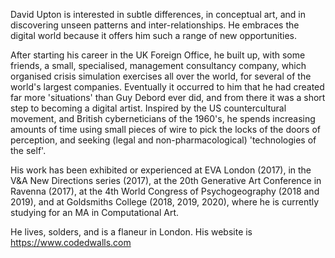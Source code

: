 David Upton is interested in subtle differences, in conceptual art, and in discovering unseen patterns and inter-relationships. He embraces the digital world because it offers him such a range of new opportunities.

After starting his career in the UK Foreign Office, he built up, with some friends, a small, specialised, management consultancy company, which organised crisis simulation exercises all over the world, for several of the world's largest companies. Eventually it occurred to him that he had created far more 'situations' than Guy Debord ever did, and from there it was a short step to becoming a digital artist. Inspired by the US countercultural movement, and British cyberneticians of the 1960's, he spends increasing amounts of time using small pieces of wire to pick the locks of the doors of perception, and seeking (legal and non-pharmacological) 'technologies of the self'.

His work has been exhibited or experienced at EVA London (2017), in the V&A New Directions series (2017), at the 20th Generative Art Conference in Ravenna (2017), at the 4th World Congress of Psychogeography (2018 and 2019), and at Goldsmiths College (2018, 2019, 2020), where he is currently studying for an MA in Computational Art.

He lives, solders, and is a flaneur in London. His website is https://www.codedwalls.com  